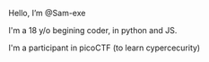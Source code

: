 Hello, I’m @Sam-exe

I'm a 18 y/o begining coder, in python and JS.

I'm a participant in picoCTF (to learn cypercecurity)
